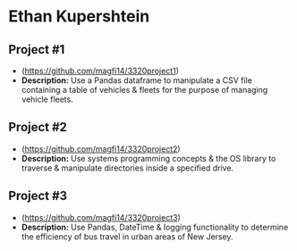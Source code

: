 # Ethan Kupershtein
## Project #1
* (https://github.com/magfi14/3320project1)
* **Description:** Use a Pandas dataframe to manipulate a CSV file containing a table of vehicles & fleets for the purpose of managing vehicle fleets.
## Project #2
* (https://github.com/magfi14/3320project2)
* **Description:** Use systems programming concepts & the OS library to traverse & manipulate directories inside a specified drive.
## Project #3
* (https://github.com/magfi14/3320project3)
* **Description:** Use Pandas, DateTime & logging functionality to determine the efficiency of bus travel in urban areas of New Jersey.
